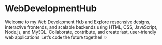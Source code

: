 # WebDevelopmentHub
Welcome to my Web Development Hub and Explore responsive designs, interactive frontends, and scalable backends using HTML, CSS, JavaScript, Node.js, and MySQL. Collaborate, contribute, and create fast, user-friendly web applications. Let’s code the future together! ✨
